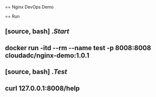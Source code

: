 == Nginx DevOps Demo

== Run

[source, bash]
.*Start*
----
docker run -itd --rm --name test -p 8008:8008 cloudadc/nginx-demo:1.0.1
----

[source, bash]
.*Test*
----
curl 127.0.0.1:8008/help
----

